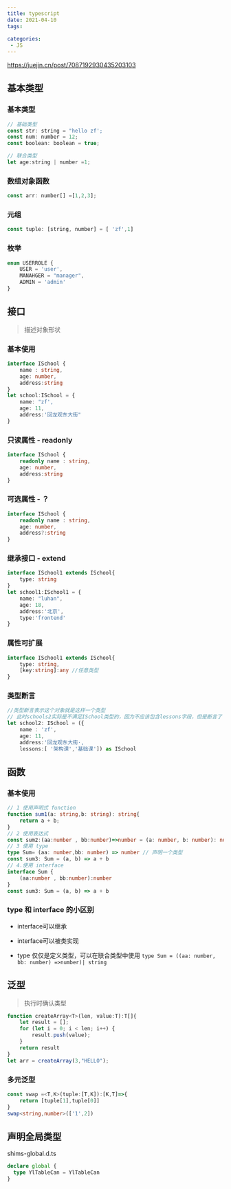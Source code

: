 ```yaml
---
title: typescript
date: 2021-04-10
tags:
 
categories: 
 - JS
---
```


https://juejin.cn/post/7087192930435203103

## 基本类型

### 基本类型

~~~js
// 基础类型
const str: string = "hello zf';
const num: number = 12;
const boolean: boolean = true;

// 联合类型
let age:string | number =1;
~~~

### 数组对象函数

~~~js
const arr: number[] =[1,2,3];
~~~

### 元组

```js
const tuple: [string, number] = [ 'zf',1]
```

### 枚举

```ts
enum USERROLE {
    USER = 'user',
    MANAHGER = "manager",
    ADMIN = 'admin'
}
```

## 接口

> 描述对象形状

### 基本使用

```ts
interface ISchool {
    name : string,
    age: number,
    address:string
}
let school:ISchool = {
    name: "zf',
    age: 11,
    address:'回龙观东大街"
}
```

### 只读属性 - readonly 

```ts
interface ISchool {
    readonly name : string,
    age: number,
    address:string
}
```

### 可选属性 - ？

```ts
interface ISchool {
    readonly name : string,
    age: number,
    address?:string
}
```

### 继承接口 - extend

```ts
interface ISchool1 extends ISchool{
    type: string
}
let school1:ISchool1 = {
    name: "luhan",
    age: 18,
    address:'北京',
    type:'frontend'
}
```

### 属性可扩展

```ts
interface ISchool1 extends ISchool{
    type: string,
    [key:string]:any //任意类型
}
```

### 类型断言

```ts
//类型断言表示这个对象就是这样一个类型
// 此时schools2实际是不满足ISchool类型的，因为不应该包含lessons字段，但是断言了
let school2: ISchool = ({
    name : 'zf',
    age: 11,
    address:'回龙观东大街·,
    lessons:[ '架构课','基础课']) as ISchool

```

## 函数

### 基本使用

```ts
// 1 使用声明式 function
function sum1(a: string,b: string): string{
    return a + b;
}
// 2 使用表达式
const sum2:(aa:number , bb:number)=>number = (a: number, b: number): number=>a + b
// 3 使用 type
type Sum= (aa: number,bb: number) => number // 声明一个类型
const sum3: Sum = (a, b) => a + b
// 4.使用 interface 
interface Sum {
    (aa:number , bb:number):number
}
const sum3: Sum = (a, b) => a + b
```

### type 和 interface 的小区别

- interface可以继承

- interface可以被类实现
- type 仅仅是定义类型，可以在联合类型中使用 `type Sum = ((aa: number, bb: number) =>number)| string`

## 泛型

> 执行时确认类型

```js
function createArray<T>(len, value:T):T[]{
    let result = [];
    for (let i = 0; i < len; i++) {
        result.push(value);
    }
	return result
}
let arr = createArray(3,"HELLO");
```

### 多元泛型

```ts
const swap =<T,K>(tuple:[T,K]):[K,T]=>{
    return [tuple[1],tuple[0]]
}
swap<string,number>(['1',2])
```

## 声明全局类型

shims-global.d.ts

```ts
declare global {
  type YlTableCan = YlTableCan
}
```

